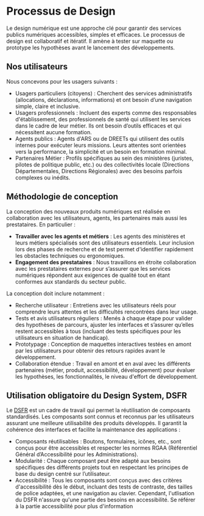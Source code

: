 # Processus de Design

Le design numérique est une approche clé pour garantir des services publics numériques accessibles, simples et efficaces. Le processus de design est collaboratif et itératif. Il amène à tester sur maquette ou prototype les hypothèses avant le lancement des développements.

## Nos utilisateurs
Nous concevons pour les usagers suivants :
* Usagers particuliers (citoyens) : Cherchent des services administratifs (allocations, déclarations, informations) et ont besoin d’une navigation simple, claire et inclusive.
* Usagers professionnels : Incluent des experts comme des responsables d'établissement, des professionnels de santé qui utilisent les services dans le cadre de leur métier. Ils ont besoin d’outils efficaces et qui nécessitent aucune formation.
* Agents publics : Agents d'ARS ou de DREETs qui utilisent des outils internes pour exécuter leurs missions. Leurs attentes sont orientées vers la performance, la simplicité et un besoin en formation minimal.
* Partenaires Métier : Profils spécifiques au sein des ministères (juristes, pilotes de politique public, etc.) ou des collectivités locale (Directions Départementales, Directions Régionales) avec des besoins parfois complexes ou inédits.

## Méthodologie de conception
La conception des nouveaux produits numériques est réalisée en collaboration avec les utilisateurs, agents, les partenaires mais aussi les prestataires. En particulier :
* **Travailler avec les agents et métiers** : Les agents des ministères et leurs métiers spécialisés sont des utilisateurs essentiels. Leur inclusion lors des phases de recherche et de test permet d'identifier rapidement les obstacles techniques ou ergonomiques.
* **Engagement des prestataires** : Nous travaillons en étroite collaboration avec les prestataires externes pour s’assurer que les services numériques répondent aux exigences de qualité tout en étant conformes aux standards du secteur public.

La conception doit inclure notamment :
* Recherche utilisateur : Entretiens avec les utilisateurs réels pour comprendre leurs attentes et les difficultés rencontrées dans leur usage.
* Tests et avis utilisateurs réguliers : Menés à chaque étape pour valider des hypothèses de parcours, ajuster les interfaces et s’assurer qu’elles restent accessibles à tous (incluant des tests spécifiques pour les utilisateurs en situation de handicap).
* Prototypage : Conception de maquettes interactives testées en amont par les utilisateurs pour obtenir des retours rapides avant le développement.
* Collaboration étendue : Travail en amont et en aval avec les différents partenaires (métier, produit, accessibilité, développement) pour évaluer les hypothèses, les fonctionnalités, le niveau d'effort de développement.

## Utilisation obligatoire du Design System, DSFR
Le [DSFR](https://www.systeme-de-design.gouv.fr/) est un cadre de travail qui permet la réutilisation de composants standardisés. Les composants sont connus et reconnus par les utilisateurs assurant une meilleure utilisabilité des produits développés. Il garantit la cohérence des interfaces et facilite la maintenance des applications :
* Composants réutilisables : Boutons, formulaires, icônes, etc., sont conçus pour être accessibles et respecter les normes RGAA (Référentiel Général d’Accessibilité pour les Administrations).
* Modularité : Chaque composant peut être adapté aux besoins spécifiques des différents projets tout en respectant les principes de base du design centré sur l’utilisateur.
* Accessibilité : Tous les composants sont conçus avec des critères d'accessibilité dès le début, incluant des tests de contraste, des tailles de police adaptées, et une navigation au clavier. Cependant, l'utlisation du DSFR n'assure qu'une partie des besoins en accessibilité. Se référer à la partie accessibilité pour plus d'information
